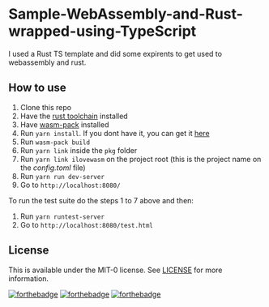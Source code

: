 # Sample-WebAssembly-and-Rust-wrapped-using-TypeScript

I used a Rust TS template and did some expirents to get used to webassembly and rust.

## How to use

1. Clone this repo
2. Have the [rust toolchain](https://www.rust-lang.org/tools/install) installed
3. Have [wasm-pack](https://rustwasm.github.io/wasm-pack/installer/) installed
4. Run `yarn install`. If you dont have it, you can get it [here](https://yarnpkg.com/lang/en/docs/install/)
5. Run `wasm-pack build`
6. Run `yarn link` inside the `pkg` folder
7. Run `yarn link ilovewasm` on the project root (this is the project name on the _config.toml_ file)
8. Run `yarn run dev-server`
9. Go to `http://localhost:8080/`

To run the test suite do the steps 1 to 7 above and then:

1. Run `yarn runtest-server`
2. Go to `http://localhost:8080/test.html`

## License

This is available under the MIT-0 license. See [LICENSE](LICENSE) for more information.

[![forthebadge](https://img.shields.io/badge/WebAssembly-654FF0?style=for-the-badge&logo=WebAssembly&logoColor=white)](https://forthebadge.com)
[![forthebadge](https://forthebadge.com/images/badges/made-with-typescript.svg)](https://forthebadge.com)
[![forthebadge](https://forthebadge.com/images/badges/made-with-rust.svg)](https://forthebadge.com)
